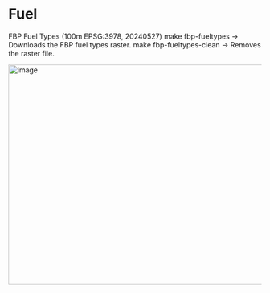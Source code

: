 # Fuel
FBP Fuel Types (100m EPSG:3978, 20240527)
make fbp-fueltypes → Downloads the FBP fuel types raster.
make fbp-fueltypes-clean → Removes the raster file.

<img width="844" height="437" alt="image" src="https://github.com/user-attachments/assets/e332cb06-979b-4bb5-99e9-a55ff6a7faa0" />
